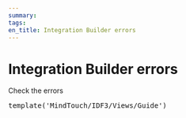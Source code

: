 ```yaml
---
summary:
tags:
en_title: Integration Builder errors
---
```


# Integration Builder errors

Check the errors 

<pre class="script">
template('MindTouch/IDF3/Views/Guide')</pre>
